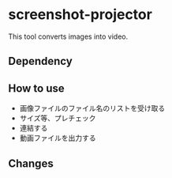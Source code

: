 # screenshot-projector

This tool converts images into video.

## Dependency

## How to use


- 画像ファイルのファイル名のリストを受け取る
- サイズ等、プレチェック
- 連結する
- 動画ファイルを出力する

## Changes

